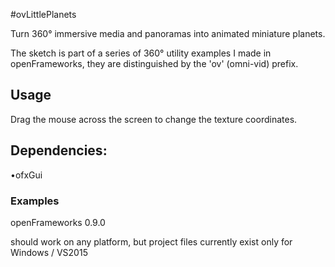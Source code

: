 #ovLittlePlanets

Turn 360° immersive media and panoramas into animated miniature planets.

The sketch is part of a series of 360° utility examples I made in openFrameworks, they are distinguished by the 'ov' (omni-vid) prefix.

## Usage
Drag the mouse across the screen to change the texture coordinates.


## Dependencies:
•ofxGui

### Examples

openFrameworks 0.9.0

should work on any platform, but project files currently exist only for Windows / VS2015
